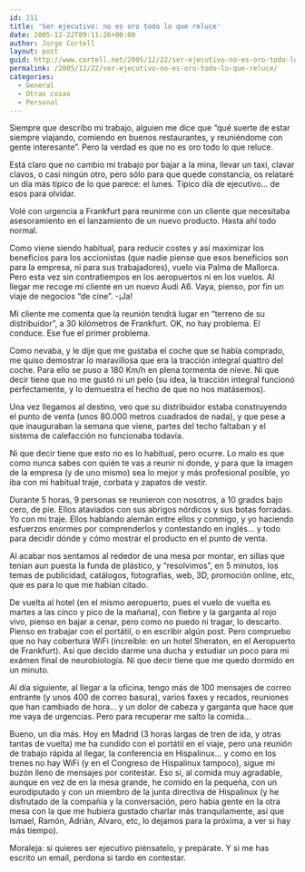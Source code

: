```yaml
---
id: 211
title: 'Ser ejecutivo: no es oro todo lo que reluce'
date: 2005-12-22T09:11:26+00:00
author: Jorge Cortell
layout: post
guid: http://www.cortell.net/2005/12/22/ser-ejecutivo-no-es-oro-todo-lo-que-reluce/
permalink: /2005/12/22/ser-ejecutivo-no-es-oro-todo-lo-que-reluce/
categories:
  - General
  - Otras cosas
  - Personal
---
```

Siempre que describo mi trabajo, alguien me dice que &#8220;qué suerte de estar siempre viajando, comiendo en buenos restaurantes, y reuniéndome con gente interesante&#8221;. Pero la verdad es que no es oro todo lo que reluce.

Está claro que no cambio mi trabajo por bajar a la mina, llevar un taxi, clavar clavos, o casi ningún otro, pero sólo para que quede constancia, os relataré un dí­a más tí­pico de lo que parece: el lunes. Tí­pico dí­a de ejecutivo&#8230; de esos para olvidar.
  
Volé con urgencia a Frankfurt para reunirme con un cliente que necesitaba asesoramiento en el lanzamiento de un nuevo producto. Hasta ahí­ todo normal.

Como viene siendo habitual, para reducir costes y así­ maximizar los beneficios para los accionistas (que nadie piense que esos beneficios son para la empresa, ni para sus trabajadores), vuelo via Palma de Mallorca. Pero esta vez sin contratiempos en los aeropuertos ni en los vuelos. Al llegar me recoge mi cliente en un nuevo Audi A6. Vaya, pienso, por fin un viaje de negocios &#8220;de cine&#8221;. -¡Ja!
  
Mi cliente me comenta que la reunión tendrá lugar en &#8220;terreno de su distribuidor&#8221;, a 30 kilómetros de Frankfurt. OK, no hay problema. El conduce. Ese fue el primer problema.

Como nevaba, y le dije que me gustaba el coche que se habí­a comprado, me quiso demostrar lo maravillosa que era la tracción integral quattro del coche. Para ello se puso a 180 Km/h en plena tormenta de nieve. Ni que decir tiene que no me gustó ni un pelo (su idea, la tracción integral funcionó perfectamente, y lo demuestra el hecho de que no nos matásemos).

Una vez llegamos al destino, veo que su distribuidor estaba construyendo el punto de venta (unos 80.000 metros cuadrados de nada), y que pese a que inauguraban la semana que viene, partes del techo faltaban y el sistema de calefacción no funcionaba todaví­a.

Ni que decir tiene que esto no es lo habitual, pero ocurre. Lo malo es que como nunca sabes con quién te vas a reunir ni donde, y para que la imagen de la empresa (y de uno mismo) sea lo mejor y más profesional posible, yo iba con mi habitual traje, corbata y zapatos de vestir.

Durante 5 horas, 9 personas se reunieron con nosotros, a 10 grados bajo cero, de pie. Ellos ataviados con sus abrigos nórdicos y sus botas forradas. Yo con mi traje. Ellos hablando alemán entre ellos y conmigo, y yo haciendo esfuerzos enormes por comprenderlos y contestando en inglés&#8230; y todo para decidir dónde y cómo mostrar el producto en el punto de venta.

Al acabar nos sentamos al rededor de una mesa por montar, en sillas que tení­an aun puesta la funda de plástico, y &#8220;resolvimos&#8221;, en 5 minutos, los temas de publicidad, catálogos, fotografí­as, web, 3D, promoción online, etc, que es para lo que me habí­an citado.
  
De vuelta al hotel (en el mismo aeropuerto, pues el vuelo de vuelta es martes a las cinco y pico de la mañana), con fiebre y la garganta al rojo vivo, pienso en bajar a cenar, pero como no puedo ni tragar, lo descarto. Pienso en trabajar con el portátil, o en escribir algún post. Pero compruebo que no hay cobertura WiFi (increí­ble: en un hotel Sheraton, en el Aeropuerto de Frankfurt). Así­ que decido darme una ducha y estudiar un poco para mi exámen final de neurobiologí­a. Ni que decir tiene que me quedo dormido en un minuto.

Al dí­a siguiente, al llegar a la oficina, tengo más de 100 mensajes de correo entrante (y unos 400 de correo basura), varios faxes y recados, reuniones que han cambiado de hora&#8230; y un dolor de cabeza y garganta que hace que me vaya de urgencias. Pero para recuperar me salto la comida&#8230;

Bueno, un dí­a más. Hoy en Madrid (3 horas largas de tren de ida, y otras tantas de vuelta) me ha cundido con el portátil en el viaje, pero una reunión de trabajo rápida al llegar, la conferencia en Hispalinux&#8230; y como en los trenes no hay WiFi (y en el Congreso de Hispalinux tampoco), sigue mi buzón lleno de mensajes por contestar. Eso sí­, al comida muy agradable, aunque en vez de en la mesa grande, he comido en la pequeña, con un eurodiputado y con un miembro de la junta directiva de Hispalinux (y he disfrutado de la compañí­a y la conversación, pero habí­a gente en la otra mesa con la que me hubiera gustado charlar más tranquilamente, así­ que Ismael, Ramón, Adrián, Alvaro, etc, lo dejamos para la próxima, a ver si hay más tiempo).

Moraleja: si quieres ser ejecutivo piénsatelo, y prepárate. Y si me has escrito un email, perdona si tardo en contestar.